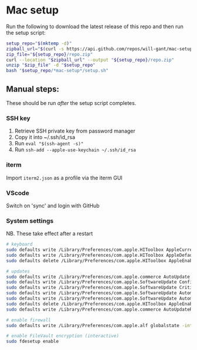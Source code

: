 # Mac setup

Run the following to download the latest release of this repo and then run the setup script:

```bash
setup_repo="$(mktemp -d)"
zipball_url="$(curl -s https://api.github.com/repos/will-gant/mac-setup/releases/latest | grep zipball_url | cut -d '"' -f 4)"
zip_file="${setup_repo}/repo.zip"
curl --location "$zipball_url" --output "${setup_repo}/repo.zip"
unzip "$zip_file" -d "$setup_repo"
bash "$setup_repo/*mac-setup*/setup.sh"
```

## Manual steps:

These should be run _after_ the setup script completes.

### SSH key

1. Retrieve SSH private key from password manager
1. Copy it into ~/.ssh/id_rsa
1. Run `eval "$(ssh-agent -s)"`
1. Run `ssh-add --apple-use-keychain ~/.ssh/id_rsa`

### iterm

Import `iterm2.json` as a profile via the iterm GUI

### VScode

Switch on 'sync' and login with GitHub

### System settings

NB. These take effect after a restart

```bash
# keyboard
sudo defaults write /Library/Preferences/com.apple.HIToolbox AppleCurrentKeyboardLayoutInputSourceID "com.apple.keylayout.British"
sudo defaults write /Library/Preferences/com.apple.HIToolbox AppleDefaultAsciiInputSource -dict InputSourceKind "Keyboard Layout" "KeyboardLayout ID" -int 2 "KeyboardLayout Name" British
sudo defaults delete /Library/Preferences/com.apple.HIToolbox AppleEnabledInputSources

# updates
sudo defaults write /Library/Preferences/com.apple.commerce AutoUpdate -bool true
sudo defaults write /Library/Preferences/com.apple.SoftwareUpdate ConfigDataInstall -bool true
sudo defaults write /Library/Preferences/com.apple.SoftwareUpdate CriticalUpdateInstall -bool true
sudo defaults write /Library/Preferences/com.apple.SoftwareUpdate AutomaticCheckEnabled -bool true
sudo defaults write /Library/Preferences/com.apple.SoftwareUpdate AutomaticDownload -bool true
sudo defaults delete /Library/Preferences/com.apple.HIToolbox AppleEnabledInputSources
sudo defaults write /Library/Preferences/com.apple.commerce AutoUpdateRestartRequired -bool true

# enable firewall
sudo defaults write /Library/Preferences/com.apple.alf globalstate -int 2

# enable FileVault encryption (interactive)
sudo fdesetup enable
```

